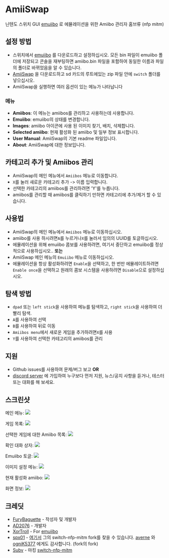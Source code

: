 # AmiiSwap
닌텐도 스위치 GUI [emuiibo](https://github.com/XorTroll/emuiibo) 로 에뮬레이션을 위한 Amiibo 관리자 홈브류 (nfp mitm)

## 설정 방법
- 스위치에서 [emuiibo](https://github.com/XorTroll/emuiibo) 를 다운로드하고 설정하십시오. 모든 bin 파일이 emuiibo 폴더에 저장되고 콘솔을 재부팅하면 amiibo.bin 파일을 포함하여 동일한 이름과 파일의 폴더로 바뀌었음을 알 수 있습니다.
- [AmiiSwap](https://github.com/FuryBaguette/AmiiSwap/releases) 을 다운로드하고 sd 카드의 루트에있는 zip 파일 안에 `switch` 폴더를 넣으십시오.
- AmiiSwap을 실행하면 여러 옵션이 있는 메뉴가 나타납니다

### 메뉴
- **Amiibos**: 이 메뉴는 amiibos를 관리하고 사용하는데 사용합니다.
- **Emuiibo**: emuiibo의 상태를 변경합니다.
- **Images**: amiibo 아이콘에 사용 된 이미지 찾기, 배치, 삭제합니다.
- **Selected amiibo**: 현재 활성화 된 amiibo 및 일부 정보 표시합니다.
- **User Manual**: AmiiSwap의 기본 readme 파일입니다.
- **About**: AmiiSwap에 대한 정보입니다.

## 카테고리 추가 및 Amiibos 관리
- AmiiSwap의 메인 메뉴에서 `Amiibos` 메뉴로 이동합니다.
- `X`를 눌러 새로운 카테고리 추가 -> 이름 입력합니다.
- 선택한 카테고리의 amiibos를 관리하려면 'Y'를 누릅니다.
- amiibos를 관리할 때 amiibos를 클릭하기 만하면 카테고리에 추가/제거 할 수 있습니다.

## 사용법
- AmiiSwap의 메인 메뉴에서 `Amiibos` 메뉴로 이동하십시오.
- amiibo를 사용 하시려면`A`를 누르거나`X`를 눌러서 임의의 UUID를 토글하십시오.
- 에뮬레이션을 위해 emuiibo 콤보를 사용하려면, 여기서 중단하고 emuiibo를 정상적으로 사용하십시오.. **또는**
- AmiiSwap 메인 메뉴의 `Emuiibo` 메뉴로 이동하십시오.
- 에뮬레이션을 항상 활성화하려면 `Enable`을 선택하고, 한 번만 에뮬레이트하려면 `Enable once`을 선택하고 원래의 콤보 시스템을 사용하려면 `Disable`으로 설정하십시오.

## 탐색 방법
- `dpad` 또는 `left stick`을 사용하여 메뉴를 탐색하고, `right stick`을 사용하여 더 빨리 탐색.
- `A`를 사용하여 선택
- `B`를 사용하여 뒤로 이동
- `Amiibos menu`에서 새로운 게임을 추가하려면`X`를 사용
- `Y`를 사용하여 선택한 카테고리의 amiibos를 관리

## 지원
- Github issues를 사용하여 문제/버그 보고 **OR**
- [discord server](https://discord.gg/ap6yfR2) 에 가입하여 누구보다 먼저 지원, 뉴스/공지 사항을 듣거나, 테스터 또는 대화를 해 보세요.

## 스크린샷
메인 메뉴:
![](https://github.com/FuryBaguette/AmiiSwap/blob/master/Screenshots/MainScreen.jpg)

게임 목록:
![](https://github.com/FuryBaguette/AmiiSwap/blob/master/Screenshots/GameList.jpg)

선택한 게임에 대한 Amiibo 목록:
![](https://github.com/FuryBaguette/AmiiSwap/blob/master/Screenshots/AmiiboList.jpg)

확인 대화 상자:
![](https://github.com/FuryBaguette/AmiiSwap/blob/master/Screenshots/UseAmiibo.jpg)

Emuiibo 토글:
![](https://github.com/FuryBaguette/AmiiSwap/blob/master/Screenshots/EmuiiboToggle.jpg)

이미지 설정 메뉴:
![](https://github.com/FuryBaguette/AmiiSwap/blob/master/Screenshots/ImagesMenu.jpg)

현재 활성화 amiibo:
![](https://github.com/FuryBaguette/AmiiSwap/blob/master/Screenshots/ActiveAmiibo.jpg)

화면 정보:
![](https://github.com/FuryBaguette/AmiiSwap/blob/master/Screenshots/AboutScreen.jpg)

## 크레딧
- [FuryBaguette](https://github.com/FuryBaguette) - 작성자 및 개발자
- [AD2076](https://github.com/AD2076) - 개발자
- [XorTroll](https://github.com/XorTroll/) - For [emuiibo](https://github.com/XorTroll/emuiibo)
- [spx01](https://github.com/spx01) - [여기서](https://github.com/spx01/switch-nfp-mitm) 그의 switch-nfp-mitm fork를 찾을 수 있습니다. [averne](https://github.com/averne/) 와 [ogniK5377](https://github.com/ogniK5377) 에게도 감사합니다. (fork의 fork)
- [Subv](https://github.com/Subv) - 마킹 [switch-nfp-mitm](https://github.com/Subv/switch-nfp-mitm)
